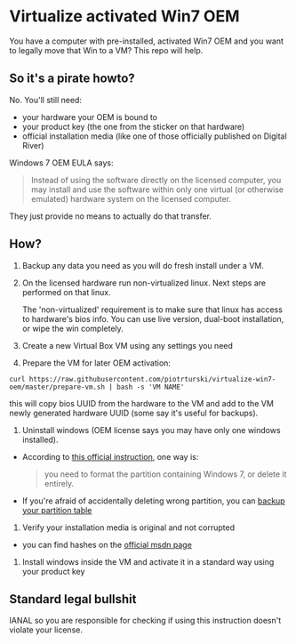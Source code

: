 # Virtualize activated Win7 OEM

You have a computer with pre-installed, activated Win7 OEM and you want to legally move that Win to a VM? This repo will help.

## So it's a pirate howto?

No. You'll still need:
 
- your hardware your OEM is bound to
- your product key (the one from the sticker on that hardware)
- official installation media (like one of those officially published on Digital River)

Windows 7 OEM EULA says: 

> Instead of using the software directly on the licensed computer, 
> you may install and use the software within only one virtual (or otherwise emulated) hardware system on the licensed computer.

They just provide no means to actually do that transfer. 

## How?

1. Backup any data you need as you will do fresh install under a VM.
1. On the licensed hardware run non-virtualized linux. Next steps are performed on that linux.

   The 'non-virtualized' requirement is to make sure that linux has access to hardware's bios info. 
   You can use live version, dual-boot installation, or wipe the win completely.  
  
1. Create a new Virtual Box VM using any settings you need
1. Prepare the VM for later OEM activation:

  `curl https://raw.githubusercontent.com/piotrturski/virtualize-win7-oem/master/prepare-vm.sh | bash -s 'VM NAME'`
  
  this will copy bios UUID from the hardware to the VM and add to the VM newly generated hardware UUID (some say it's useful for backups).  
  
1. Uninstall windows (OEM license says you may have only one windows installed).

  * According to [this official instruction](http://windows.microsoft.com/en-us/windows7/Uninstall-Windows-7-on-a-multiboot-system),
one way is:

     > you need to format the partition containing Windows 7, or delete it entirely.
     
  * If you're afraid of accidentally deleting wrong partition, you can 
  [backup your partition table](http://unix.stackexchange.com/a/12988)     

1. Verify your installation media is original and not corrupted
 * you can find hashes on the 
 [official msdn page](https://msdn.microsoft.com/en-us/subscriptions/downloads/#searchTerm=&ProductFamilyId=350&Architectures=x64&ProductFamilyIds=350&FileExtensions=.iso&PageSize=10&PageIndex=0&FileId=0)
1. Install windows inside the VM and activate it in a standard way using your product key
   
## Standard legal bullshit

IANAL so you are responsible for checking if using this instruction doesn't violate your license. 
